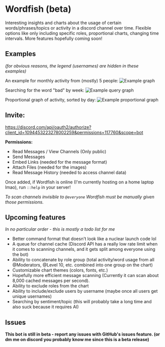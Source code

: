 # Wordfish (beta)

Interesting insights and charts about the usage of certain words/phrases/topics or activity in a discord channel over time.
Flexible options like only including specific roles, proportional charts, changing time intervals. More features hopefully coming soon!

## Examples
*(for obvious reasons, the legend (usernames) are hidden in these examples)*

An example for monthly activity from (mostly) 5 people:
![Example graph](https://i.imgur.com/YeLQDcI.png)

Searching for the word "bad" by week:
![Example query graph](https://i.imgur.com/OqLbR1U.png)

Proportional graph of activity, sorted by day:
![Example proportional graph](https://i.imgur.com/EUGK1xh.png)

## Invite:

https://discord.com/api/oauth2/authorize?client_id=1094453223278002259&permissions=117760&scope=bot

**Permissions:**
+ Read Messages / View Channels (Only public)
+ Send Messages
+ Embed Links (needed for the message format)
+ Attach Files (needed for the images)
+ Read Message History (needed to access channel data)

Once added, if Wordfish is online (I'm currently hosting on a home laptop lmao), run `::help` in your server!

*To scan channels invisible to `@everyone` Wordfish must be manually given those permissions.*

## Upcoming features

*In no particular order - this is mostly a todo list for me*
+ Better command format that doesn't look like a nuclear launch code lol
+ A queue for channel cache (Discord API has a really low rate limit when it comes to scanning channels, and it gets split among everyone using the bot)
+ Ability to concatenate by role group (total activity/word usage from all @Moderators, @Level 10, etc. combined into one group on the chart)
+ Customizable chart themes (colors, fonts, etc.)
+ Hopefully more efficient message scanning (Currently it can scan about 8,000 cached messages per second).
+ Ability to exclude roles from the chart
+ Ability to include/exclude users by username (maybe once all users get unique usernames)
+ Searching by sentiment/topic (this will probably take a long time and also suck because it requires AI)

## Issues

**This bot is still in beta - report any issues with GitHub's issues feature. (or dm me on discord you probably know me since this is a beta release)**
